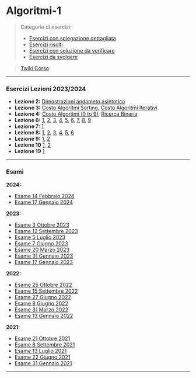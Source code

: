 # Algoritmi-1


>Categorie di esercizi:
> - [Esercizi con spiegazione dettagliata](https://github.com/CS-Swap/Algoritmi-1/labels/Con%20spiegazione%20dettagliata)
> - [Esercizi risolti](https://github.com/CS-Swap/Algoritmi-1/labels/Risolto)
> - [Esercizi con soluzione da verificare](https://github.com/CS-Swap/Algoritmi-1/labels/Da%20Controllare)
> - [Esercizi da svolgere](https://github.com/CS-Swap/Algoritmi-1/labels/To-Do)

>[Twiki Corso](https://twiki.di.uniroma1.it/twiki/view/Intro_algo/PZ/WebHome)

---
### Esercizi Lezioni 2023/2024
- **Lezione 2:** [Dimostrazioni andameto asintotico](/../../issues/1)
- **Lezione 3:** [Costo Algoritmi Sorting](/../../issues/4), [Costo Algoritmi Iterativi](/../../issues/8)
- **Lezione 4:** [Costo Algoritmi (0 to 9)](/../../issues/3), [Ricerca Binaria](/../../issues/2)
- **Lezione 6:** [1](/../../issues/44), [2](/../../issues/45), [3](/../../issues/46), [4](/../../issues/47), [5](/../../issues/48), [6](/../../issues/49), [7](/../../issues/50), [8](/../../issues/51), [9](/../../issues/52)
- **Lezione 7:** [1](/../../issues/32)
- **Lezione 8:** [1](/../../issues/31), [2](/../../issues/33), [3](/../../issues/34), [4](/../../issues/36), [5](/../../issues/37), [6](/../../issues/38)
- **Lezione 9:** [1](/../../issues/60), [2](/../../issues/61)
- **Lezione 10** [1](/../../issues/62), [2](/../../issues/63)
- **Lezione 19** [1](/../../issues/70)

---
### Esami
**2024:**
- [Esame 14 Febbraio 2024](/Esami/2024/esameFebbraio_24_conSol.md)
- [Esame 17 Gennaio 2024](/Esami/2024/esameGennaio_24_conSol.md)

**2023:**
- [Esame 3 Ottobre 2023](/Esami/2023/esameOttobre_conSol.md)
- [Esame 12 Settembre 2023](/Esami/2023/esameSettembre_conSol.md)
- [Esame 5 Luglio 2023](/Esami/2023/esameLuglio_conSol.md)
- [Esame 7 Giugno 2023](/Esami/2023/esameGiugno_conSol.md)
- [Esame 20 Marzo 2023](/Esami/2023/esameMarzo_conSol.md)
- [Esame 31 Gennaio 2023](/Esami/2023/esameGennaio31conSol.md)
- [Esame 17 Gennaio 2023](/Esami/2023/esameGennaio17_conSol.md)

**2022:**
- [Esame 25 Ottobre 2022](/Esami/2022/esameOttobre2022_conSol.md)
- [Esame 15 Settembre 2022](/Esami/2022/esameSettembre2022_conSol.md)
- [Esame 27 Giugno 2022](/Esami/2022/esameGiugno27_conSol.md)
- [Esame 8 Giugno 2022](/Esami/2022/esameGiugno8_conSol.md)
- [Esame 31 Marzo 2022](/Esami/2022/esameMarzo2022_conSol.md)
- [Esame 13 Gennaio 2022](/Esami/2022/esameGennaio13_conSol.md)

**2021:**
- [Esame 21 Ottobre 2021](/Esami/2021/esameOttebre.md)
- [Esame 8 Settembre 2021](/Esami/2021/esameSettembre.md)
- [Esame 13 Luglio 2021](/Esami/2021/esameLuglio.md)
- [Esame 22 Giugno 2021](/Esami/2021/esameGiugno.md)
- [Esame 31 Gennaio 2021](/Esami/2021/esameGennaio31_conSol.md)

---
